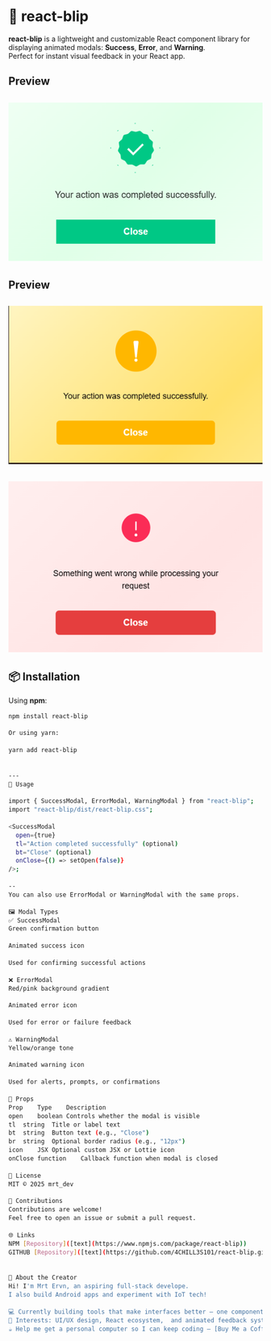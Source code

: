 # 🚨 react-blip

**react-blip** is a lightweight and customizable React component library for displaying animated modals: **Success**, **Error**, and **Warning**.  
Perfect for instant visual feedback in your React app.

## Preview

## ![Success Modal Sample](https://github.com/4CHILL3S101/react-blip/blob/master/src/assets/success_sample.png)

## Preview

## ![Warning Modal Sample](https://github.com/4CHILL3S101/react-blip/blob/master/src/assets/warning_sample.png)

## ![Error Modal Sample](https://github.com/4CHILL3S101/react-blip/blob/master/src/assets/error_sample.png)

## 📦 Installation

Using **npm**:

```bash
npm install react-blip

Or using yarn:

yarn add react-blip


---
🚀 Usage

import { SuccessModal, ErrorModal, WarningModal } from "react-blip";
import "react-blip/dist/react-blip.css";

<SuccessModal
  open={true}
  tl="Action completed successfully" (optional)
  bt="Close" (optional)
  onClose={() => setOpen(false)}
/>;

--
You can also use ErrorModal or WarningModal with the same props.

🖼️ Modal Types
✅ SuccessModal
Green confirmation button

Animated success icon

Used for confirming successful actions

❌ ErrorModal
Red/pink background gradient

Animated error icon

Used for error or failure feedback

⚠️ WarningModal
Yellow/orange tone

Animated warning icon

Used for alerts, prompts, or confirmations

🔧 Props
Prop	Type	Description
open	boolean	Controls whether the modal is visible
tl	string	Title or label text
bt	string	Button text (e.g., "Close")
br	string	Optional border radius (e.g., "12px")
icon	JSX	Optional custom JSX or Lottie icon
onClose	function	Callback function when modal is closed

📄 License
MIT © 2025 mrt_dev

🙌 Contributions
Contributions are welcome!
Feel free to open an issue or submit a pull request.

🌐 Links
NPM [Repository]([text](https://www.npmjs.com/package/react-blip))
GITHUB [Repository]([text](https://github.com/4CHILL3S101/react-blip.git))


💬 About the Creator
Hi! I'm Mrt Ervn, an aspiring full-stack develope.
I also build Android apps and experiment with IoT tech!

💻 Currently building tools that make interfaces better — one component at a time.
🧠 Interests: UI/UX design, React ecosystem,  and animated feedback systems.
☕ Help me get a personal computer so I can keep coding — [Buy Me a Coffee!](https://www.buymeacoffee.com/mrt_dev)

```
